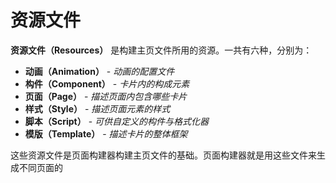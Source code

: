 # 资源文件
**资源文件（Resources）** 是构建主页文件所用的资源。一共有六种，分别为：

* **动画（Animation）** - *动画的配置文件*
* **构件（Component）** - *卡片内的构成元素*
* **页面（Page）** - *描述页面内包含哪些卡片*
* **样式（Style）** - *描述页面元素的样式*
* **脚本（Script）** - *可供自定义的构件与格式化器*
* **模版（Template）** - *描述卡片的整体框架*

这些资源文件是页面构建器构建主页文件的基础。页面构建器就是用这些文件来生成不同页面的